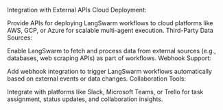Integration with External APIs
Cloud Deployment:

Provide APIs for deploying LangSwarm workflows to cloud platforms like AWS, GCP, or Azure for scalable multi-agent execution.
Third-Party Data Sources:

Enable LangSwarm to fetch and process data from external sources (e.g., databases, web scraping APIs) as part of workflows.
Webhook Support:

Add webhook integration to trigger LangSwarm workflows automatically based on external events or data changes.
Collaboration Tools:

Integrate with platforms like Slack, Microsoft Teams, or Trello for task assignment, status updates, and collaboration insights.
